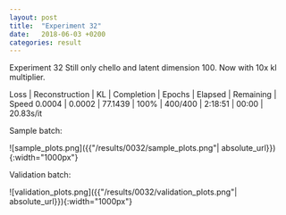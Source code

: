 ```yaml
---
layout: post
title:  "Experiment 32"
date:   2018-06-03 +0200
categories: result
---
```

Experiment 32
Still only chello and latent dimension 100. Now with 10x kl multiplier.

Loss | Reconstruction | KL | Completion | Epochs | Elapsed | Remaining | Speed
0.0004 | 0.0002 | 77.1439 | 100% | 400/400 | 2:18:51 | 00:00 | 20.83s/it



Sample batch:

![sample_plots.png]({{"/results/0032/sample_plots.png"| absolute_url}}){:width="1000px"}

Validation batch:

![validation_plots.png]({{"/results/0032/validation_plots.png"| absolute_url}}){:width="1000px"}

